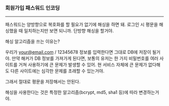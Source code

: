 <h3>회원가입 패스워드 인코딩</h3>

<hr>

패스워드는 양방향으로 복호화를 할 필요가 없기에 해싱을 하면 돼. 로그인 시 평문을 해싱했을 때 일치하는지만 보면 되니까. 단방향 해싱을 할거야.

해싱 알고리즘을 쓰는 이유는?

우리가 your@email.com / 12345678 정보를 입력한다면 그대로 DB에 저장이 될거야. 만약 해커가 DB 정보를 가져가게 된다면, 보통의 유저는 한 가지 비밀번호를 여러 사이트를 거쳐 사용하기에 큰 문제가 발생할 수 있어. 현 서비스 자체에 큰 문제가 없다해도 다른 사이트에는 심각한 문제를 초래할 수 있는거야.

그래서 절대로 평문을 저장해서는 안된다.

해싱을 사용한다는 것은 특정한 알고리즘(bcrypt, md5, sha1 등)에 따라 변경하는거야.